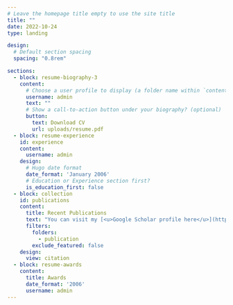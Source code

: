 ```yaml
---
# Leave the homepage title empty to use the site title
title: ""
date: 2022-10-24
type: landing

design:
  # Default section spacing
  spacing: "0.8rem"

sections:
  - block: resume-biography-3
    content:
      # Choose a user profile to display (a folder name within `content/authors/`)
      username: admin
      text: ""
      # Show a call-to-action button under your biography? (optional)
      button:
        text: Download CV
        url: uploads/resume.pdf
  - block: resume-experience
    id: experience
    content:
      username: admin
    design:
      # Hugo date format
      date_format: 'January 2006'
      # Education or Experience section first?
      is_education_first: false
  - block: collection
    id: publications
    content:
      title: Recent Publications
      text: "You can visit my [<u>Google Scholar profile here</u>](https://scholar.google.com/citations?hl=en&user=lRZCtLMAAAAJ) to see my publicly available publications. Details on previous research and academic projects can be found in the [</u>projects tab.</u>](/projects/research)"
      filters:
        folders:
          - publication
        exclude_featured: false
    design:
      view: citation
  - block: resume-awards
    content:
      title: Awards
      date_format: '2006'
      username: admin
---
```

